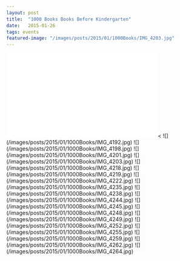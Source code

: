 ```yaml
---
layout: post
title:  "1000 Books Books Before Kindergarten"
date:   2015-01-26
tags: events
featured-image: "/images/posts/2015/01/1000Books/IMG_4203.jpg"
---
```

<!--more-->
<iframe src="//player.vimeo.com/video/117867268" frameborder="0" width="400" height="225"></iframe><
![](/images/posts/2015/01/1000Books/IMG_4192.jpg)
![](/images/posts/2015/01/1000Books/IMG_4198.jpg)
![](/images/posts/2015/01/1000Books/IMG_4201.jpg)
![](/images/posts/2015/01/1000Books/IMG_4203.jpg)
![](/images/posts/2015/01/1000Books/IMG_4218.jpg)
![](/images/posts/2015/01/1000Books/IMG_4219.jpg)
![](/images/posts/2015/01/1000Books/IMG_4222.jpg)
![](/images/posts/2015/01/1000Books/IMG_4235.jpg)
![](/images/posts/2015/01/1000Books/IMG_4238.jpg)
![](/images/posts/2015/01/1000Books/IMG_4244.jpg)
![](/images/posts/2015/01/1000Books/IMG_4245.jpg)
![](/images/posts/2015/01/1000Books/IMG_4248.jpg)
![](/images/posts/2015/01/1000Books/IMG_4249.jpg)
![](/images/posts/2015/01/1000Books/IMG_4252.jpg)
![](/images/posts/2015/01/1000Books/IMG_4255.jpg)
![](/images/posts/2015/01/1000Books/IMG_4259.jpg)
![](/images/posts/2015/01/1000Books/IMG_4262.jpg)
![](/images/posts/2015/01/1000Books/IMG_4264.jpg)
